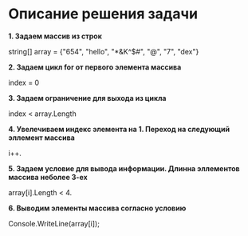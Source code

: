 # Описание решения задачи

**1. Задаем массив из строк**

string[] array = {"654", "hello", "*&K^$#", "@", "7", "dex"}

**2. Задаем цикл for от первого элемента массива**

index = 0

**3. Задаем ограничение для выхода из цикла** 

index < array.Length

**4. Увелечиваем индекс элемента на 1. Переход на следующий эллемент массива**

i++.

**5. Задаем условие для вывода информации. Длинна эллементов массива неболее 3-ех**

array[i].Length < 4. 

**6. Выводим элементы массива согласно условию**

Console.WriteLine(array[i]);
